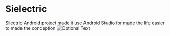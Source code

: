 # Sielectric
Silectric
Android project made it use Android Studio for made the life easier to made the conception
![Optional Text](../master/myFolder/image.png)
